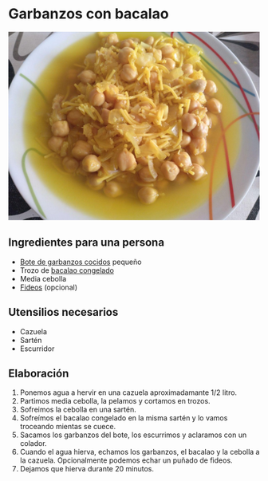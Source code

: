 # Garbanzos con bacalao

![](imagenes/garbanzos-bacalao-full.jpg)

## Ingredientes para una persona

* [Bote de garbanzos cocidos](ingredientes/bote-garbanzos-cocidos.md) pequeño
* Trozo de [bacalao congelado](ingredientes/bacalao-congelado.md)
* Media cebolla
* [Fideos](ingredientes/fideos.md) (opcional)

## Utensilios necesarios

* Cazuela
* Sartén
* Escurridor

## Elaboración

1. Ponemos agua a hervir en una cazuela aproximadamante 1/2 litro.
1. Partimos media cebolla, la pelamos y cortamos en trozos.
1. Sofreimos la cebolla en una sartén.
1. Sofreímos el bacalao congelado en la misma sartén y lo vamos troceando mientas se cuece.
1. Sacamos los garbanzos del bote, los escurrimos y aclaramos con un colador.
1. Cuando el agua hierva, echamos los garbanzos, el bacalao y la cebolla a la cazuela. Opcionalmente podemos echar un puñado de fideos.
1. Dejamos que hierva durante 20 minutos.
